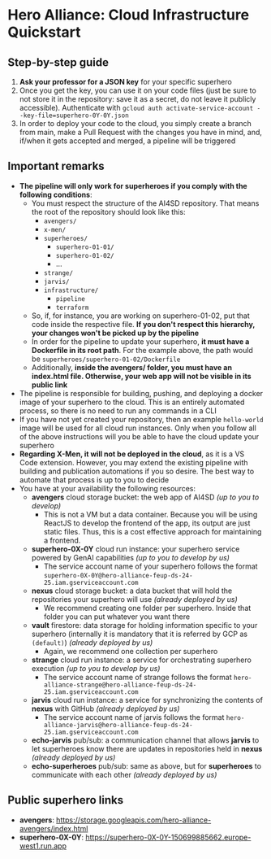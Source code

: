 # Hero Alliance: Cloud Infrastructure Quickstart

## Step-by-step guide

1. **Ask your professor for a JSON key** for your specific superhero
2. Once you get the key, you can use it on your code files (just be sure to not store it in the repository: save it as a secret, do not leave it publicly accessible). Authenticate with `gcloud auth activate-service-account --key-file=superhero-0Y-0Y.json`
3. In order to deploy your code to the cloud, you simply create a branch from main, make a Pull Request with the changes you have in mind, and, if/when it gets accepted and merged, a pipeline will be triggered

## Important remarks
- **The pipeline will only work for superheroes if you comply with the following conditions**:
    - You must respect the structure of the AI4SD repository. That means the root of the repository should look like this:
        - `avengers/`
        - `x-men/`
        - `superheroes/`
            - `superhero-01-01/`
            - `superhero-01-02/`
            - ...
        - `strange/`
        - `jarvis/`
        - `infrastructure/`
            - `pipeline`
            - `terraform`
    - So, if, for instance, you are working on superhero-01-02, put that code inside the respective file. **If you don't respect this hierarchy, your changes won't be picked up by the pipeline**
    - In order for the pipeline to update your superhero, **it must have a Dockerfile in its root path**. For the example above, the path would be `superheroes/superhero-01-02/Dockerfile`
    - Additionally, **inside the avengers/ folder, you must have an index.html file. Otherwise, your web app will not be visible in its public link**
- The pipeline is responsible for building, pushing, and deploying a docker image of your superhero to the cloud. This is an entirely automated process, so there is no need to run any commands in a CLI
- If you have not yet created your repository, then an example `hello-world` image will be used for all cloud run instances. Only when you follow all of the above instructions will you be able to have the cloud update your superhero
- **Regarding X-Men, it will not be deployed in the cloud**, as it is a VS Code extension. However, you may extend the existing pipeline with building and publication automations if you so desire. The best way to automate that process is up to you to decide
- You have at your availability the following resources:
    - **avengers** cloud storage bucket: the web app of AI4SD *(up to you to develop)*
        - This is not a VM but a data container. Because you will be using ReactJS to develop the frontend of the app, its output are just static files. Thus, this is a cost effective approach for maintaining a frontend.
    - **superhero-0X-0Y** cloud run instance: your superhero service powered by GenAI capabilities *(up to you to develop by us)*
        - The service account name of your superhero follows the format `superhero-0X-0Y@hero-alliance-feup-ds-24-25.iam.gserviceaccount.com`
    - **nexus** cloud storage bucket: a data bucket that will hold the repositories your superhero will use *(already deployed by us)*
        - We recommend creating one folder per superhero. Inside that folder you can put whatever you want there
    - **vault** firestore: data storage for holding information specific to your superhero (internally it is mandatory that it is referred by GCP as `(default)`) *(already deployed by us)*
        - Again, we recommend one collection per superhero
    - **strange** cloud run instance: a service for orchestrating superhero execution *(up to you to develop by us)*
        - The service account name of strange follows the format `hero-alliance-strange@hero-alliance-feup-ds-24-25.iam.gserviceaccount.com`
    - **jarvis** cloud run instance: a service for synchronizing the contents of **nexus** with GitHub *(already deployed by us)*
        - The service account name of jarvis follows the format `hero-alliance-jarvis@hero-alliance-feup-ds-24-25.iam.gserviceaccount.com`
    - **echo-jarvis** pub/sub: a communication channel that allows **jarvis** to let superheroes know there are updates in repositories held in **nexus** *(already deployed by us)*
    - **echo-superheroes** pub/sub: same as above, but for **superheroes** to communicate with each other *(already deployed by us)*

## Public superhero links
- **avengers**: https://storage.googleapis.com/hero-alliance-avengers/index.html
- **superhero-0X-0Y**: https://superhero-0X-0Y-150699885662.europe-west1.run.app
